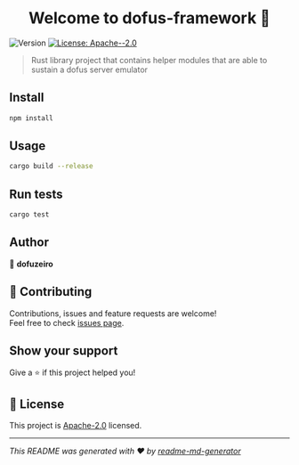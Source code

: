 <h1 align="center">Welcome to dofus-framework 👋</h1>
<p>
  <img alt="Version" src="https://img.shields.io/badge/version-0.1.0-blue.svg?cacheSeconds=2592000" />
  <a href="https://www.apache.org/licenses/LICENSE-2.0" target="_blank">
    <img alt="License: Apache--2.0" src="https://img.shields.io/badge/License-Apache--2.0-yellow.svg" />
  </a>
</p>

> Rust library project that contains helper modules that are able to sustain a dofus server emulator

## Install

```sh
npm install
```

## Usage

```sh
cargo build --release
```

## Run tests

```sh
cargo test 
```

## Author

👤 **dofuzeiro**


## 🤝 Contributing

Contributions, issues and feature requests are welcome!<br />Feel free to check [issues page](https://github.com/dofuzeiro/dofus-framework/issues). 

## Show your support

Give a ⭐️ if this project helped you!

## 📝 License

This project is [Apache-2.0](https://www.apache.org/licenses/LICENSE-2.0) licensed.

***
_This README was generated with ❤️ by [readme-md-generator](https://github.com/kefranabg/readme-md-generator)_